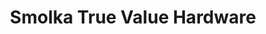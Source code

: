 ---
title: "Smolka True Value Hardware"
url: /chicago/smolka-true-value-hardware/
shop: Eisenwaren
---